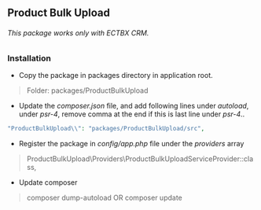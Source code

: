
## Product Bulk Upload
###### This package works only with ECTBX CRM.
### Installation

- Copy the package in packages directory in application root.
> Folder: packages/ProductBulkUpload

- Update the *composer.json* file, and add following lines under *autoload*, under *psr-4*, remove comma at the end if this is last line under *psr-4*..
```php
"ProductBulkUpload\\": "packages/ProductBulkUpload/src",
```

- Register the package in *config/app.php* file under the *providers* array
> ProductBulkUpload\Providers\ProductBulkUploadServiceProvider::class,

- Update composer
> composer dump-autoload  OR composer update
